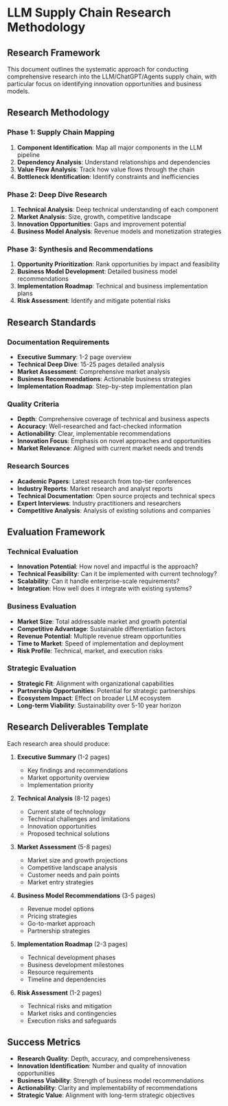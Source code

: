 # LLM Supply Chain Research Methodology

## Research Framework

This document outlines the systematic approach for conducting comprehensive research into the LLM/ChatGPT/Agents supply chain, with particular focus on identifying innovation opportunities and business models.

## Research Methodology

### Phase 1: Supply Chain Mapping
1. **Component Identification**: Map all major components in the LLM pipeline
2. **Dependency Analysis**: Understand relationships and dependencies
3. **Value Flow Analysis**: Track how value flows through the chain
4. **Bottleneck Identification**: Identify constraints and inefficiencies

### Phase 2: Deep Dive Research
1. **Technical Analysis**: Deep technical understanding of each component
2. **Market Analysis**: Size, growth, competitive landscape
3. **Innovation Opportunities**: Gaps and improvement potential
4. **Business Model Analysis**: Revenue models and monetization strategies

### Phase 3: Synthesis and Recommendations
1. **Opportunity Prioritization**: Rank opportunities by impact and feasibility
2. **Business Model Development**: Detailed business model recommendations
3. **Implementation Roadmap**: Technical and business implementation plans
4. **Risk Assessment**: Identify and mitigate potential risks

## Research Standards

### Documentation Requirements
- **Executive Summary**: 1-2 page overview
- **Technical Deep Dive**: 15-25 pages detailed analysis
- **Market Assessment**: Comprehensive market analysis
- **Business Recommendations**: Actionable business strategies
- **Implementation Roadmap**: Step-by-step implementation plan

### Quality Criteria
- **Depth**: Comprehensive coverage of technical and business aspects
- **Accuracy**: Well-researched and fact-checked information
- **Actionability**: Clear, implementable recommendations
- **Innovation Focus**: Emphasis on novel approaches and opportunities
- **Market Relevance**: Aligned with current market needs and trends

### Research Sources
- **Academic Papers**: Latest research from top-tier conferences
- **Industry Reports**: Market research and analyst reports
- **Technical Documentation**: Open source projects and technical specs
- **Expert Interviews**: Industry practitioners and researchers
- **Competitive Analysis**: Analysis of existing solutions and companies

## Evaluation Framework

### Technical Evaluation
- **Innovation Potential**: How novel and impactful is the approach?
- **Technical Feasibility**: Can it be implemented with current technology?
- **Scalability**: Can it handle enterprise-scale requirements?
- **Integration**: How well does it integrate with existing systems?

### Business Evaluation
- **Market Size**: Total addressable market and growth potential
- **Competitive Advantage**: Sustainable differentiation factors
- **Revenue Potential**: Multiple revenue stream opportunities
- **Time to Market**: Speed of implementation and deployment
- **Risk Profile**: Technical, market, and execution risks

### Strategic Evaluation
- **Strategic Fit**: Alignment with organizational capabilities
- **Partnership Opportunities**: Potential for strategic partnerships
- **Ecosystem Impact**: Effect on broader LLM ecosystem
- **Long-term Viability**: Sustainability over 5-10 year horizon

## Research Deliverables Template

Each research area should produce:

1. **Executive Summary** (1-2 pages)
   - Key findings and recommendations
   - Market opportunity overview
   - Implementation priority

2. **Technical Analysis** (8-12 pages)
   - Current state of technology
   - Technical challenges and limitations
   - Innovation opportunities
   - Proposed technical solutions

3. **Market Assessment** (5-8 pages)
   - Market size and growth projections
   - Competitive landscape analysis
   - Customer needs and pain points
   - Market entry strategies

4. **Business Model Recommendations** (3-5 pages)
   - Revenue model options
   - Pricing strategies
   - Go-to-market approach
   - Partnership strategies

5. **Implementation Roadmap** (2-3 pages)
   - Technical development phases
   - Business development milestones
   - Resource requirements
   - Timeline and dependencies

6. **Risk Assessment** (1-2 pages)
   - Technical risks and mitigation
   - Market risks and contingencies
   - Execution risks and safeguards

## Success Metrics

- **Research Quality**: Depth, accuracy, and comprehensiveness
- **Innovation Identification**: Number and quality of innovation opportunities
- **Business Viability**: Strength of business model recommendations
- **Actionability**: Clarity and implementability of recommendations
- **Strategic Value**: Alignment with long-term strategic objectives


